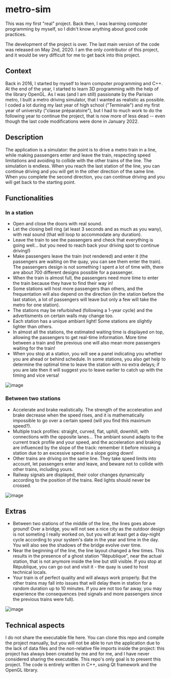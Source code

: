 # metro-sim
This was my first "real" project. Back then, I was learning computer programming by myself, so I didn't know anything about good code practices.

The development of the project is over. The last main version of the code was released on May 2nd, 2020. I am the only contributor of this project, and it would be very difficult for me to get back into this project.

## Context
Back in 2016, I started by myself to learn computer programming and C++. At the end of the year, I started to learn 3D programming with the help of the library OpenGL.
As I was (and I am still) passionate by the Parisian metro, I built a metro driving simulator, that I wanted as realistic as possible. I coded a lot during my last year of high school ("Terminale") and my first year of university ("classe préparatoire"), but I had to much work to do the following year to continue the project, that is now more of less dead -- even though the last code modifications were done in January 2022.

## Description
The application is a simulator: the point is to drive a metro train in a line, while making passengers enter and leave the train, respecting speed limitations and avoiding to collide with the other trains of the line.
The simulation is endless. When you reach the last station of the line, you can continue driving and you will get in the other direction of the same line. When you complete the second direction, you can continue driving and you will get back to the starting point.

## Functionalities

### In a station
- Open and close the doors with real sound.
- Let the closing bell ring (at least 3 seconds and as much as you wany), with real sound (that will loop to accommodate any duration).
- Leave the train to see the passengers and check that everything is going well... but you need to reach back your driving spot to continue driving!)
- Make passengers leave the train (not rendered) and enter it (the passengers are waiting on the quay, you can see them enter the train). The passengers design is not something I spent a lot of time with, there are about 700 different designs possible for a passenger.
- When the train is almost full, the passengers need more time to enter the train because they have to find their way in!
- Some stations will host more passengers than others, and the frequentation will also depend on the direction (in the station before the last station, a lot of passengers will leave but only a few will take the metro for one station).
- The stations may be refurbished (following a 1-year cycle) and the advertisments on certain walls may change too.
- Each station has a unique ambiant light! Some stations are slightly lighter than others.
- In almost all the stations, the estimated waiting time is displayed on top, allowing the passengers to get real-time information. More time between a train and the previous one will also mean more passengers waiting for the train!
- When you stop at a station, you will see a panel indicating you whether you are ahead or behind schedule. In some stations, you also get help to determine the optimal time to leave the station with no extra delays; if you are late then it will suggest you to leave earlier to catch up with the timing and vice versa!

![image](https://user-images.githubusercontent.com/99399264/206041319-30a47da0-21f3-43c2-ba75-e18d546bdb0e.png)

### Between two stations
- Accelerate and brake realistically. The strength of the acceleration and brake decrease when the speed rises, and it is mathematically impossible to go over a certain speed (will you find this maximum speed?).
- Multiple track profiles: straight, curved, flat, uphill, downhill, with connections with the opposite lanes... The ambiant sound adapts to the current track profile and your speed, and the acceleration and braking are influenced by the slope of the track: remember it before missing a station due to an excessive speed in a slope going down!
- Other trains are driving on the same line. They take speed limits into account, let passengers enter and leave, and beware not to collide with other trains, including yours.
- Railway signals are displayed, their color changes dynamically according to the position of the trains. Red lights should never be crossed.

![image](https://user-images.githubusercontent.com/99399264/206040938-5ceee0ce-9921-489f-af41-c66d13ff2e05.png)


## Extras
- Between two stations of the middle of the line, the lines goes above ground! Over a bridge, you will not see a nice city as the outdoor design is not someting I really worked on, but you will at least get a day-night cycle according to your system's date in the year and time in the day. You will also see the shadows of the bridge evolve over time.
- Near the beginning of the line, the line layout changed a few times. This results in the presence of a ghost station "République", near the actual station, that is not anymore inside the line but still visible. If you stop at République, you can go out and visit it - the quay is used to host technical locals.
- Your train is of perfect quality and will always work properly. But the other trains may fall into issues that will delay them in station for a random duration up to 10 minutes. If you are not too far away, you may experience the consequences (red signals and more passengers since the previous trains were full).

![image](https://user-images.githubusercontent.com/99399264/206041094-2a949cd8-eafa-4ec9-8761-5ce25fe4d3a7.png)

## Technical aspects
I do not share the executable file here. You can clone this repo and compile the project manually, but you will not be able to run the application due to the lack of data files and the non-relative file imports inside the project: this project has always been created by me and for me, and I have never considered sharing the executable. This repo's only goal is to present this project. 
The code is entirely written in C++, using Qt framework and the OpenGL library.
